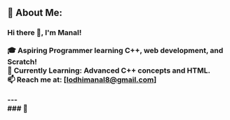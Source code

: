 ## 💫 About Me:
### Hi there 👋, I'm Manal!<br><br>🎓 **Aspiring Programmer** learning C++, web development, and Scratch!  <br>🌱 **Currently Learning:** Advanced C++ concepts and HTML.  <br>📫 **Reach me at:** [lodhimanal8@gmail.com]<br><br>---<br>### 🌟 



